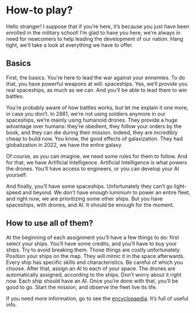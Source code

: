 # How-to play?

Hello stranger! I suppose that if you’re here, it’s because you just have been enrolled in the military school! I’m glad to have you here, we’re always in need for newcomers to help leading the development of our nation. Hang tight, we’ll take a look at everything we have to offer.

## Basics

First, the basics. You’re here to lead the war against your ennemies. To do that, you have powerful weapons at will: spaceships. Yes, we’ll provide you real spaceships, as much as we can. And you’ll be able to lead them to win battles.

You’re probably aware of how battles works, but let me explain it one more, in case you don’t. In 2881, we’re not using soldiers anymore in our spaceships, we’re mainly using humanoid drones. They provide a huge advantage over humans: they’re obedient, they follow your orders by the book, and they can die during their mission. Indeed, they are incredibly cheap to build now. You know, the good effects of galaxization. They had globalization in 2022, we have the entire galaxy.

Of course, as you can imagine, we need some rules for them to follow. And for that, we have Artificial Intelligence. Artificial Intelligence is what powers the drones. You’ll have access to engineers, or you can develop your AI yourself.

And finally, you’ll have some spaceships. Unfortunately they can’t go light-speed and beyond. We don’t have enough luminium to power an entire fleet, and right now, we are prioritizing some other ships. But you have spaceships, with drones, and AI. It should be enough for the moment.

## How to use all of them?

At the beginning of each assignment you’ll have a few things to do: first select your ships. You’ll have some credits, and you’ll have to buy your ships. Try to avoid breaking them. Those things are costly unfortunately. Position your ships on the map. They will mimic it in the space afterwards. Every ship has specific skills and characteristics. Be careful of which you choose.
After that, assign an AI to each of your space. The drones are automatically assigned, according to the ships. Don’t worry about it right now. Each ship should have an AI. Once you’re done with that, you’ll be good to go. Start the mission, and observe the fleet live its life.

If you need more information, go to see the [encyclopaedia](/database/encyclopaedia). It’s full of useful info.
